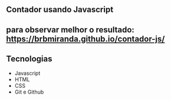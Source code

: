 <p align="center">


</p>

## Contador usando Javascript 

## para observar melhor o resultado: https://brbmiranda.github.io/contador-js/

##  Tecnologias

- Javascript
- HTML
- CSS
- Git e Github

